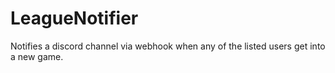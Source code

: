 # LeagueNotifier
Notifies a discord channel via webhook when any of the listed users get into a new game.
